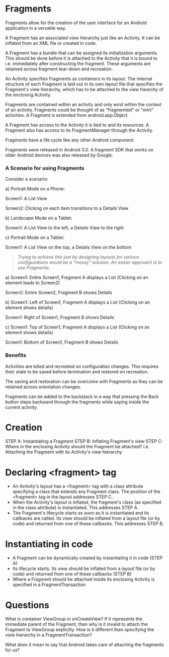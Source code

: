 # Fragments

Fragments allow for the creation of the user interface for an Android application in a versatile way.

A Fragment has an associated view hierarchy just like an Activity. It can be inflated from an XML file or created in code. 

A Fragment has a bundle that can be assigned its initialization arguments. This should be done before it is attached to the Activity that it is bound to i.e. immediately after constructing the fragment. These arguments are retained across fragment tear-down and recreation. 

An Activity specifies Fragments as containers in its layout. The internal structure of each Fragment is laid out in its own layout file that specifies the Fragment's view hierarchy, which has to be attached to the view hiearchy of the enclosing Activity.

Fragments are contained within an activity and only exist within the context of an activity. 
Fragments could be thought of as "fragmented" or "mini" activities. 
A Fragment is extended from android.app.Object.

A Fragment has access to the Activity it is tied to and its resources. A Fragment also has access to its FragmentManager through the Activity. 

Fragments have a life cycle like any other Android component. 

Fragments were released in Android 3.0. A fragment SDK that works on older Android devices was also released by Google.

### A Scenario for using Fragments
Consider a scenario:

a) Portrait Mode on a Phone:

  Screen1: A List View
  
  Screen2: Clicking on each item transitions to a Details View

b) Landscape Mode on a Tablet: 

  Screen1: A List View to the left, a Details View to the right

c) Portrait Mode on a Tablet:

  Screen1: A List View on the top, a Details View on the bottom

> *Trying to achieve this just by designing layouts for various configurations would be a "messy" solution. An easier approach is to use Fragments.*

a) Screen1: Entire Screen1, Fragment A displays a List (Clicking on an element leads to Screen2)

   Screen2: Entire Screen2, Fragment B shows Details 

b) Screen1: Left of Screen1, Fragment A displays a List (Clicking on an element shows details)

   Screen1: Right of Screen1, Fragment B shows Details
   
c) Screen1: Top of Screen1, Fragment A displays a List (Clicking on an element shows details)

   Screen1: Bottom of Screen1, Fragment B shows Details
   

### Benefits

Activities are killed and recreated on configuration changes. This requires their state to be saved before termination and restored on recreation. 

The saving and restoration can be overcome with Fragments as they can be retained across orientation changes.

Fragments can be added to the backstack in a way that pressing the Back button steps backward through the fragments while saying inside the current activity. 

# Creation

STEP A: Instantiating a Fragment
STEP B: Inflating Fragment's view
STEP C: Where in the enclosing Activity should the Fragment be attached? i.e. Attaching the Fragment with its Activity's view hierarchy


# Declaring \<fragment\> tag

* An Activity's layout has a \<fragment\> tag with a class attribute specifying a class that extends any Fragment class. The position of the \<fragment\> tag in the layout addresses STEP C.
* When the Activity's layout is inflated, the fragment's class (as specified in the class attribute) is instantiated. This addresses STEP A.
* The Fragment's lifecycle starts as soon as it is instantiated and its callbacks are called. Its view should be inflated from a layout file (or by code) and returned from one of these callbacks. This addresses STEP B.

# Instantiating in code
* A Fragment can be dynamically created by instantiating it in code (STEP A)
* Its lifecycle starts. Its view should be inflated from a layout file (or by code) and returned from one of these callbacks (STEP B)
* Where a Fragment should be attached inside its enclosing Activity is specified in a FragmentTransaction

# Questions

What is container ViewGroup in onCreateView? If it represents the immediate parent of the Fragment, then why is it invalid to attach the Fragment to ViewGroup explicitly. How is it different than specifying the view hierarchy in a FragmentTransaction?

What does it mean to say that Android takes care of attaching the fragments for us?




